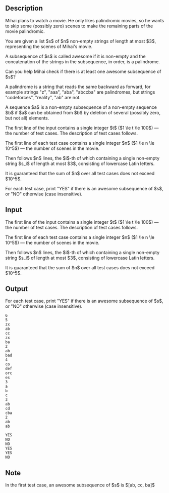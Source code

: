 ## Description

<div><p><span class="tex-font-style-it">Mihai plans to watch a movie. He only likes palindromic movies, so he wants to skip some (possibly zero) scenes to make the remaining parts of the movie palindromic.</span></p><p>You are given a list $s$ of $n$ non-empty strings of length <span class="tex-font-style-bf">at most $3$</span>, representing the scenes of Mihai's movie.</p><p>A subsequence of $s$ is called <span class="tex-font-style-it">awesome</span> if it is non-empty and the concatenation of the strings in the subsequence, in order, is a palindrome.</p><p>Can you help Mihai check if there is at least one awesome subsequence of $s$?</p><p>A palindrome is a string that reads the same backward as forward, for example strings "<span class="tex-font-style-tt">z</span>", "<span class="tex-font-style-tt">aaa</span>", "<span class="tex-font-style-tt">aba</span>", "<span class="tex-font-style-tt">abccba</span>" are palindromes, but strings "<span class="tex-font-style-tt">codeforces</span>", "<span class="tex-font-style-tt">reality</span>", "<span class="tex-font-style-tt">ab</span>" are not.</p><p>A sequence $a$ is a non-empty subsequence of a non-empty sequence $b$ if $a$ can be obtained from $b$ by deletion of several (possibly zero, but not all) elements.</p></div><div class="input-specification"><p>The first line of the input contains a single integer $t$ ($1 \le t \le 100$) — the number of test cases. The description of test cases follows.</p><p>The first line of each test case contains a single integer $n$ ($1 \le n \le 10^5$) — the number of scenes in the movie.</p><p>Then follows $n$ lines, the $i$-th of which containing a single non-empty string $s_i$ of length at most $3$, consisting of lowercase Latin letters.</p><p>It is guaranteed that the sum of $n$ over all test cases does not exceed $10^5$.</p></div><div class="output-specification"><p>For each test case, print "<span class="tex-font-style-tt">YES</span>" if there is an awesome subsequence of $s$, or "<span class="tex-font-style-tt">NO</span>" otherwise (case insensitive).</p></div>

## Input

<p>The first line of the input contains a single integer $t$ ($1 \le t \le 100$) — the number of test cases. The description of test cases follows.</p><p>The first line of each test case contains a single integer $n$ ($1 \le n \le 10^5$) — the number of scenes in the movie.</p><p>Then follows $n$ lines, the $i$-th of which containing a single non-empty string $s_i$ of length at most $3$, consisting of lowercase Latin letters.</p><p>It is guaranteed that the sum of $n$ over all test cases does not exceed $10^5$.</p>

## Output

<p>For each test case, print "<span class="tex-font-style-tt">YES</span>" if there is an awesome subsequence of $s$, or "<span class="tex-font-style-tt">NO</span>" otherwise (case insensitive).</p>





```input1
6
5
zx
ab
cc
zx
ba
2
ab
bad
4
co
def
orc
es
3
a
b
c
3
ab
cd
cba
2
ab
ab
```




```output1
YES
NO
NO
YES
YES
NO
```



## Note

<p>In the first test case, an awesome subsequence of $s$ is $[ab, cc, ba]$</p>
